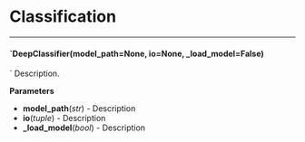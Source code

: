 # Classification
___

#### `DeepClassifier(model_path=None, io=None, _load_model=False)

`
Description.

**Parameters** 
  - **model_path**(_str_) - Description
  - **io**(_tuple_) - Description
  - **_load_model**(_bool_) - Description
